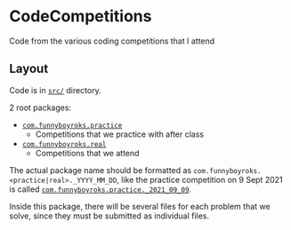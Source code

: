 # CodeCompetitions

Code from the various coding competitions that I attend

## Layout

Code is in [`src/`](https://github.com/bridgeland-hs/CSCompetitions/tree/main/src)
directory.

2 root packages:

- [`com.funnyboyroks.practice`](https://github.com/bridgeland-hs/CSCompetitions/tree/main/src/com/funnyboyroks/practice)
  - Competitions that we practice with after class
- [`com.funnyboyroks.real`](https://github.com/bridgeland-hs/CSCompetitions/tree/main/src/com/funnyboyroks/real)
  - Competitions that we attend

The actual package name should be formatted as `com.funnyboyroks.<practice|real>._YYYY_MM_DD`, like the practice
competition on 9 Sept 2021 is called [`com.funnyboyroks.practice._2021_09_09`](https://github.com/bridgeland-hs/CSCompetitions/tree/main/src/com/funnyboyroks/practice/_2021_09_09).

Inside this package, there will be several files for each problem that we solve, since they must be submitted as
individual files.
